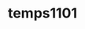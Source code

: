 ---
title: temps1101
github: https://github.com/temps1101
mode: dark
transition: 3s
archetype:
- Game
---